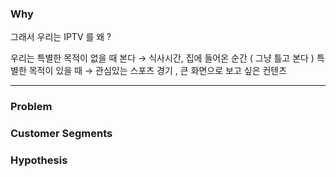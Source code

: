 
### Why

그래서 우리는 IPTV 를 왜 ?

우리는 특별한 목적이 없을 때 본다 → 식사시간, 집에 들어온 순간 ( 그냥 틀고 본다 )
특별한 목적이 있을 때 → 관심있는 스포츠 경기 , 큰 화면으로 보고 싶은 컨텐츠




---

### Problem

### Customer Segments

### Hypothesis



